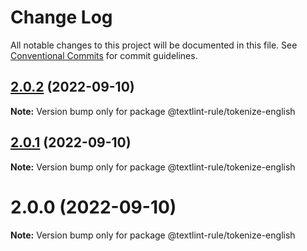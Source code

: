 # Change Log

All notable changes to this project will be documented in this file.
See [Conventional Commits](https://conventionalcommits.org) for commit guidelines.

## [2.0.2](https://github.com/textlint-rule/tokenize-english/compare/v2.0.1...v2.0.2) (2022-09-10)

**Note:** Version bump only for package @textlint-rule/tokenize-english





## [2.0.1](https://github.com/textlint-rule/tokenize-english/compare/v2.0.0...v2.0.1) (2022-09-10)

**Note:** Version bump only for package @textlint-rule/tokenize-english





# 2.0.0 (2022-09-10)

**Note:** Version bump only for package @textlint-rule/tokenize-english
